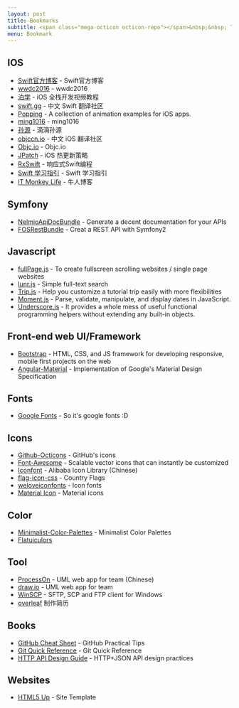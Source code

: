```yaml
---
layout: post
title: Bookmarks
subtitle: <span class="mega-octicon octicon-repo"></span>&nbsp;&nbsp; To mark useful libs - tools - books
menu: Bookmark
---
```



## IOS
- [Swift官方博客](https://developer.apple.com/swift/blog/) - Swift官方博客
- [wwdc2016](https://developer.apple.com/videos/wwdc2016/) - wwdc2016
- [泊学](https://boxueio.com) - iOS 全栈开发视频教程
- [swift.gg](http://swift.gg) - 中文 Swift 翻译社区
- [Popping](https://github.com/schneiderandre/popping) - A collection of animation examples for iOS apps.
- [ming1016](https://github.com/ming1016/study/wiki) - ming1016
- [孙源](http://blog.sunnyxx.com) - 滴滴孙源
- [objccn.io](https://objccn.io) - 中文 iOS 翻译社区
- [Objc.io](https://www.objc.io) - Objc.io
- [JPatch](http://blog.cnbang.net/archives/) - iOS 热更新策略
- [RxSwift](http://blog.dianqk.org/archives/) - 响应式Swift编程
- [Swift 学习指引](http://www.swiftguide.cn) - Swift 学习指引
- [IT Monkey Life](http://itmonkeylife.github.io/Blog/blog/archives/) - 牛人博客

## Symfony
- [NelmioApiDocBundle](https://github.com/nelmio/NelmioApiDocBundle) - Generate a decent documentation for your APIs
- [FOSRestBundle](http://symfony.com/doc/current/bundles/FOSRestBundle/index.html) - Creat a REST API with Symfony2

## Javascript
- [fullPage.js](http://alvarotrigo.com/fullPage/) - To create fullscreen scrolling websites / single page websites
- [lunr.js](http://lunrjs.com/) - Simple full-text search
- [Trip.js](http://eragonj.github.io/Trip.js/index.html) - Help you customize a tutorial trip easily with more flexibilities
- [Moment.js](http://momentjs.com/) - Parse, validate, manipulate, and display dates in JavaScript.
- [Underscore.js](http://underscorejs.org/) - It provides a whole mess of useful functional programming helpers without extending any built-in objects.

## Front-end web UI/Framework
- [Bootstrap](http://getbootstrap.com/) - HTML, CSS, and JS framework for developing responsive, mobile first projects on the web
- [Angular-Material](https://material.angularjs.org/latest/) - Implementation of Google's Material Design Specification

## Fonts
- [Google Fonts](https://www.google.com/fonts) - So it's google fonts :D

## Icons
- [Github-Octicons](https://octicons.github.com/) - GitHub's icons
- [Font-Awesome](https://fortawesome.github.io/Font-Awesome/) - Scalable vector icons that can instantly be customized
- [Iconfont](http://www.iconfont.cn/) - Alibaba Icon Library (Chinese)
- [flag-icon-css](http://lipis.github.io/flag-icon-css/) - Country Flags
- [weloveiconfonts](http://weloveiconfonts.com/) - Icon fonts
- [Material Icon](https://design.google.com/icons/#ic_accessibility) - Material icons

## Color
- [Minimalist-Color-Palettes](https://www.behance.net/gallery/32154055/Minimalist-Color-Palettes-2015) - Minimalist Color Palettes
- [Flatuiculors](http://flatuicolors.com/)

## Tool
- [ProcessOn](https://www.processon.com/) - UML web app for team (Chinese)
- [draw.io](https://www.draw.io/) - UML web app for team
- [WinSCP](https://winscp.net/eng/download.php) - SFTP, SCP and FTP client for Windows
- [overleaf](https://www.overleaf.com) 制作简历
## Books
- [GitHub Cheat Sheet](https://github.com/tiimgreen/github-cheat-sheet) - GitHub Practical Tips
- [Git Quick Reference](http://jonas.nitro.dk/git/quick-reference.html) - Git Quick Reference
- [HTTP API Design Guide](https://geemus.gitbooks.io/http-api-design/content/en/index.html) - HTTP+JSON API design practices

## Websites
- [HTML5 Up](https://html5up.net/) - Site Template
